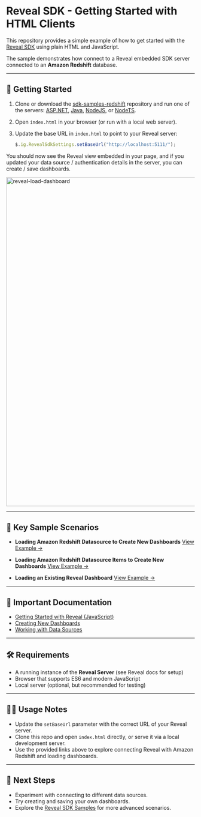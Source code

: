 # Reveal SDK - Getting Started with HTML Clients

This repository provides a simple example of how to get started with the [Reveal SDK](https://www.revealbi.io/) using plain HTML and JavaScript.  

The sample demonstrates how connect to a Reveal embedded SDK server connected to an **Amazon Redshift** database.

---

## 🚀 Getting Started

1. Clone or download the [sdk-samples-redshift](https://github.com/RevealBi/sdk-samples-redshift) repository and run one of the servers: [ASP.NET](https://github.com/RevealBi/sdk-samples-redshift/tree/main/server/aspnet), [Java](https://github.com/RevealBi/sdk-samples-redshift/tree/main/server/java), [NodeJS](https://github.com/RevealBi/sdk-samples-redshift/tree/main/server/node-js), or [NodeTS](https://github.com/RevealBi/sdk-samples-redshift/tree/main/server/node-ts).
2. Open `index.html` in your browser (or run with a local web server).
3. Update the base URL in `index.html` to point to your Reveal server:

   ```javascript
   $.ig.RevealSdkSettings.setBaseUrl("http://localhost:5111/");
   ```

You should now see the Reveal view embedded in your page, and if you updated your data source / authentication details in the server, you can create / save dashboards.

<img width="1899" height="877" alt="reveal-load-dashboard" src="https://github.com/user-attachments/assets/6d4a4e94-5fde-4ba2-b96e-ad04c4c4541e" />

---

## 📂 Key Sample Scenarios

* **Loading Amazon Redshift Datasource to Create New Dashboards**
  [View Example →](https://github.com/RevealBi/sdk-samples-redshift/blob/main/client/index-ds.html)

* **Loading Amazon Redshift Datasource Items to Create New Dashboards**
  [View Example →](https://github.com/RevealBi/sdk-samples-redshift/blob/main/client/index-dsi.html)

* **Loading an Existing Reveal Dashboard**
  [View Example →](https://github.com/RevealBi/sdk-samples-redshift/blob/main/client/load-dashboard.html)

---

## 📖 Important Documentation

* [Getting Started with Reveal (JavaScript)](https://help.revealbi.io/web/getting-started-javascript/)
* [Creating New Dashboards](https://help.revealbi.io/web/creating-dashboards/)
* [Working with Data Sources](https://help.revealbi.io/web/datasources/)

---

## 🛠️ Requirements

* A running instance of the **Reveal Server** (see Reveal docs for setup)
* Browser that supports ES6 and modern JavaScript
* Local server (optional, but recommended for testing)

---

## 🧑‍💻 Usage Notes

* Update the `setBaseUrl` parameter with the correct URL of your Reveal server.
* Clone this repo and open `index.html` directly, or serve it via a local development server.
* Use the provided links above to explore connecting Reveal with Amazon Redshift and loading dashboards.

---

## 📌 Next Steps

* Experiment with connecting to different data sources.
* Try creating and saving your own dashboards.
* Explore the [Reveal SDK Samples](https://github.com/RevealBi) for more advanced scenarios.
